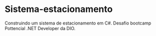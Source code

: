 # Sistema-estacionamento
Construindo um sistema de estacionamento em C#. Desafio bootcamp Pottencial .NET Developer da DIO.
